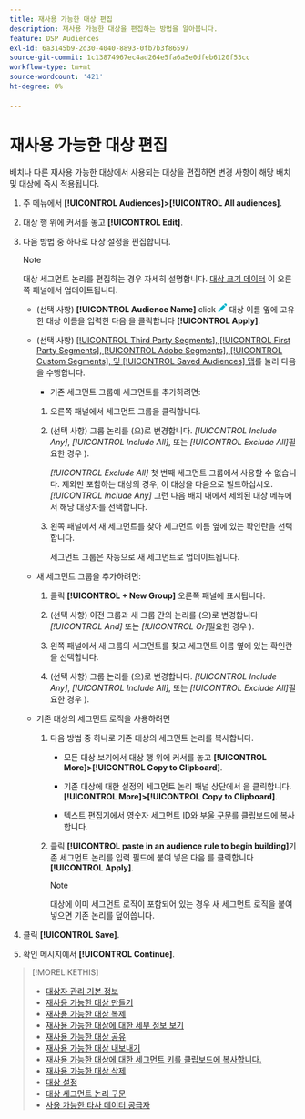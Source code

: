 ```yaml
---
title: 재사용 가능한 대상 편집
description: 재사용 가능한 대상을 편집하는 방법을 알아봅니다.
feature: DSP Audiences
exl-id: 6a3145b9-2d30-4040-8893-0fb7b3f86597
source-git-commit: 1c13874967ec4ad264e5fa6a5e0dfeb6120f53cc
workflow-type: tm+mt
source-wordcount: '421'
ht-degree: 0%

---
```


# 재사용 가능한 대상 편집

배치나 다른 재사용 가능한 대상에서 사용되는 대상을 편집하면 변경 사항이 해당 배치 및 대상에 즉시 적용됩니다.<!-- verify -->

1. 주 메뉴에서 **[!UICONTROL Audiences]>[!UICONTROL All audiences]**.

1. 대상 행 위에 커서를 놓고 **[!UICONTROL Edit]**.

1. 다음 방법 중 하나로 대상 설정을 편집합니다.

   >[!NOTE]
   >
   >대상 세그먼트 논리를 편집하는 경우 자세히 설명합니다. [대상 크기 데이터](audience-about.md) 이 오른쪽 패널에서 업데이트됩니다.

   * (선택 사항) **[!UICONTROL Audience Name]** click ![편집](/help/dsp/assets/edit.png) 대상 이름 옆에 고유한 대상 이름을 입력한 다음 을 클릭합니다 **[!UICONTROL Apply]**.

   * (선택 사항) [[!UICONTROL Third Party Segments], [!UICONTROL First Party Segments], [!UICONTROL Adobe Segments], [!UICONTROL Custom Segments], 및 [!UICONTROL Saved Audiences] 탭](audience-settings.md)를 눌러 다음을 수행합니다.

      * 기존 세그먼트 그룹에 세그먼트를 추가하려면:
      1. 오른쪽 패널에서 세그먼트 그룹을 클릭합니다.

      1. (선택 사항) 그룹 논리를 (으)로 변경합니다. *[!UICONTROL Include Any]*, *[!UICONTROL Include All]*, 또는 *[!UICONTROL Exclude All]*&#x200B;필요한 경우 ).

         *[!UICONTROL Exclude All]* 첫 번째 세그먼트 그룹에서 사용할 수 없습니다. 제외만 포함하는 대상의 경우, 이 대상을 다음으로 빌드하십시오. *[!UICONTROL Include Any]* 그런 다음 배치 내에서 제외된 대상 메뉴에서 해당 대상자를 선택합니다.

      1. 왼쪽 패널에서 새 세그먼트를 찾아 세그먼트 이름 옆에 있는 확인란을 선택합니다.

         세그먼트 그룹은 자동으로 새 세그먼트로 업데이트됩니다.
   * 새 세그먼트 그룹을 추가하려면:

      1. 클릭 **[!UICONTROL + New Group]** 오른쪽 패널에 표시됩니다.

      1. (선택 사항) 이전 그룹과 새 그룹 간의 논리를 (으)로 변경합니다 *[!UICONTROL And]* 또는 *[!UICONTROL Or]*&#x200B;필요한 경우 ).

      1. 왼쪽 패널에서 새 그룹의 세그먼트를 찾고 세그먼트 이름 옆에 있는 확인란을 선택합니다.

      1. (선택 사항) 그룹 논리를 (으)로 변경합니다. *[!UICONTROL Include Any]*, *[!UICONTROL Include All]*, 또는 *[!UICONTROL Exclude All]*&#x200B;필요한 경우 ).
   * 기존 대상의 세그먼트 로직을 사용하려면

      1. 다음 방법 중 하나로 기존 대상의 세그먼트 논리를 복사합니다.

         * 모든 대상 보기에서 대상 행 위에 커서를 놓고 **[!UICONTROL More]>[!UICONTROL Copy to Clipboard]**.

         * 기존 대상에 대한 설정의 세그먼트 논리 패널 상단에서 을 클릭합니다. **[!UICONTROL More]>[!UICONTROL Copy to Clipboard]**.

         * 텍스트 편집기에서 영숫자 세그먼트 ID와 [부울 구문](audience-segment-logic-syntax.md)를 클립보드에 복사합니다.
      1. 클릭 **[!UICONTROL paste in an audience rule to begin building]**&#x200B;기존 세그먼트 논리를 입력 필드에 붙여 넣은 다음 를 클릭합니다 **[!UICONTROL Apply]**.

         >[!NOTE]
         >
         >대상에 이미 세그먼트 로직이 포함되어 있는 경우 새 세그먼트 로직을 붙여 넣으면 기존 논리를 덮어씁니다.





1. 클릭 **[!UICONTROL Save]**.

1. 확인 메시지에서 **[!UICONTROL Continue]**.

>[!MORELIKETHIS]
>
>* [대상자 관리 기본 정보](audience-about.md)
>* [재사용 가능한 대상 만들기](reusable-audience-create.md)
>* [재사용 가능한 대상 복제](reusable-audience-duplicate.md)
>* [재사용 가능한 대상에 대한 세부 정보 보기](reusable-audience-view-details.md)
>* [재사용 가능한 대상 공유](reusable-audience-share.md)
>* [재사용 가능한 대상 내보내기](reusable-audience-export.md)
>* [재사용 가능한 대상에 대한 세그먼트 키를 클립보드에 복사합니다.](reusable-audience-clipboard.md)
>* [재사용 가능한 대상 삭제](reusable-audience-delete.md)
>* [대상 설정](audience-settings.md)
>* [대상 세그먼트 논리 구문](audience-segment-logic-syntax.md)
>* [사용 가능한 타사 데이터 공급자](third-party-data-providers.md)

